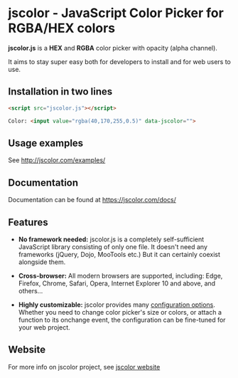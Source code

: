 # jscolor - JavaScript Color Picker for RGBA/HEX colors

**jscolor.js** is a **HEX** and **RGBA** color picker with opacity (alpha channel).

It aims to stay super easy both for developers to install and for web users to use.


## Installation in two lines

```html
<script src="jscolor.js"></script>

Color: <input value="rgba(40,170,255,0.5)" data-jscolor="">
```


## Usage examples

See http://jscolor.com/examples/



## Documentation

Documentation can be found at https://jscolor.com/docs/



## Features

* **No framework needed:**
  jscolor.js is a completely self-sufficient JavaScript library consisting of only one file.
  It doesn't need any frameworks (jQuery, Dojo, MooTools etc.) But it can certainly coexist alongside them.


* **Cross-browser:**
  All modern browsers are supported, including:
  Edge, Firefox, Chrome, Safari, Opera, Internet Explorer 10 and above, and others…


* **Highly customizable:**
  jscolor provides many [configuration options](https://jscolor.com/docs/). Whether you need to change color picker's size or colors, or attach a function to its onchange event, the configuration can be fine-tuned for your web project.



## Website

For more info on jscolor project, see [jscolor website](http://jscolor.com)
